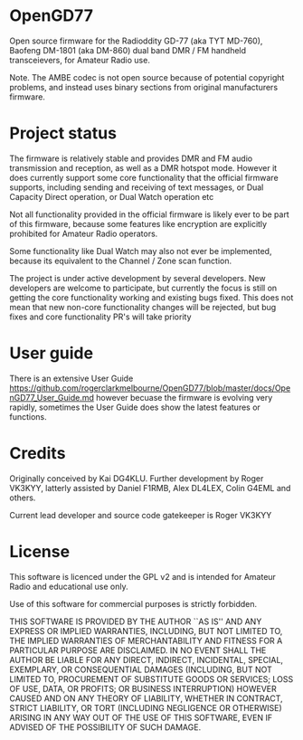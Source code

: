 # OpenGD77
Open source firmware for the Radioddity GD-77 (aka TYT MD-760), Baofeng DM-1801 (aka DM-860) dual band DMR / FM handheld transceievers, for Amateur Radio use.

Note. 
The AMBE codec is not open source because of potential copyright problems, and instead uses binary sections from original manufacturers firmware.

# Project status

The firmware is relatively stable and provides DMR and FM audio transmission and reception, as well as a DMR hotspot mode.
However it does currently support some core functionality that the official firmware supports, including sending and receiving of text messages, or Dual Capacity Direct operation, or Dual Watch operation etc

Not all functionality provided in the official firmware is likely ever to be part of this firmware, because some features like encryption are explicitly prohibited for Amateur Radio operators.

Some functionality like Dual Watch may also not ever be implemented, because its equivalent to the Channel / Zone scan function.



The project is under active development by several developers. 
New developers are welcome to participate, but currently the focus is still on getting the core functionality working and existing bugs fixed.
This does not mean that new non-core functionality changes will be rejected, but bug fixes and core functionality PR's  will take priority

# User guide
There is an extensive User Guide https://github.com/rogerclarkmelbourne/OpenGD77/blob/master/docs/OpenGD77_User_Guide.md  however becuase the firmware is evolving very rapidly, sometimes the User Guide does show the latest features or functions.

# Credits
Originally conceived by Kai DG4KLU.
Further development by Roger VK3KYY, latterly assisted by Daniel F1RMB, Alex DL4LEX, Colin G4EML and others.

Current lead developer and source code gatekeeper is Roger VK3KYY

# License
This software is licenced under the GPL v2 and is intended for Amateur Radio and educational use only.

Use of this software for commercial purposes is strictly forbidden.

THIS SOFTWARE IS PROVIDED BY THE AUTHOR ``AS IS'' AND ANY EXPRESS OR IMPLIED
WARRANTIES, INCLUDING, BUT NOT LIMITED TO, THE IMPLIED WARRANTIES OF
MERCHANTABILITY AND FITNESS FOR A PARTICULAR PURPOSE ARE DISCLAIMED. IN NO
EVENT SHALL THE AUTHOR BE LIABLE FOR ANY DIRECT, INDIRECT, INCIDENTAL,
SPECIAL, EXEMPLARY, OR CONSEQUENTIAL DAMAGES (INCLUDING, BUT NOT LIMITED TO,
PROCUREMENT OF SUBSTITUTE GOODS OR SERVICES; LOSS OF USE, DATA, OR PROFITS;
OR BUSINESS INTERRUPTION) HOWEVER CAUSED AND ON ANY THEORY OF LIABILITY,
WHETHER IN CONTRACT, STRICT LIABILITY, OR TORT (INCLUDING NEGLIGENCE OR
OTHERWISE) ARISING IN ANY WAY OUT OF THE USE OF THIS SOFTWARE, EVEN IF
ADVISED OF THE POSSIBILITY OF SUCH DAMAGE.
